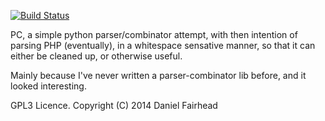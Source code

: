 [![Build Status](https://travis-ci.org/danthedeckie/pc.py.svg?branch=master)](https://travis-ci.org/danthedeckie/pc.py)

PC, a simple python parser/combinator attempt, with then intention
of parsing PHP (eventually), in a whitespace sensative manner, so that
it can either be cleaned up, or otherwise useful.

Mainly because I've never written a parser-combinator lib before, and it
looked interesting.

GPL3 Licence.
Copyright (C) 2014 Daniel Fairhead
